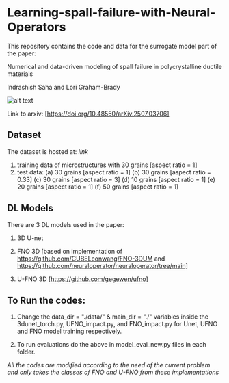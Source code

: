 # Learning-spall-failure-with-Neural-Operators

This repository contains the code and data for the surrogate model part of the paper:

Numerical and data-driven modeling of spall failure in polycrystalline ductile materials

Indrashish Saha and Lori Graham-Brady

![alt text](https://raw.githubusercontent.com/Indrashish95/Learning-spall-failure-with-Neural-Operators/main/media/30grain1_gif.gif)

Link to arxiv: [https://doi.org/10.48550/arXiv.2507.03706]

## Dataset

The dataset is hosted at: *link*

1. training data of microstructures with 30 grains [aspect ratio = 1]
2. test data:
   (a) 30 grains [aspect ratio = 1]
   (b) 30 grains [aspect ratio = 0.33]
   (c) 30 grains [aspect ratio = 3]
   (d) 10 grains [aspect ratio = 1]
   (e) 20 grains [aspect ratio = 1]
   (f) 50 grains [aspect ratio = 1]

## DL Models

There are 3 DL models used in the paper:


1. 3D U-net 

2. FNO 3D [based on implementation of https://github.com/CUBELeonwang/FNO-3DUM and https://github.com/neuraloperator/neuraloperator/tree/main]

3. U-FNO 3D [https://github.com/gegewen/ufno]


## To Run the codes:
1. Change the data_dir = "./data/" & main_dir = "./"  variables inside the 3dunet_torch.py, UFNO_impact.py, and FNO_impact.py for Unet,
   UFNO and FNO model training respectively.

2. To run evaluations do the above in model_eval_new.py files in each folder.


*All the codes are modified according to the need of the current problem and only takes the classes of FNO and U-FNO from these implementations*




